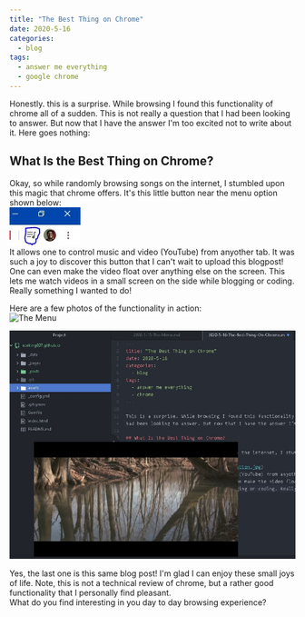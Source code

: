 ```yaml
---
title: "The Best Thing on Chrome"
date: 2020-5-16
categories:
  - blog
tags:
  - answer me everything
  - google chrome
---
```


Honestly. this is a surprise. While browsing I found this functionality of chrome all of a sudden. This is not really a question that I had been looking to answer. But now that I have the answer I'm too excited not to write about it. Here goes nothing:

## What Is the Best Thing on Chrome?

Okay, so while randomly browsing songs on the internet, I stumbled upon this magic that chrome offers. It's this little button near the menu option shown below:  
![Chrome button](/assets/images/chrome_button.JPG)  
It allows one to control music and video (YouTube) from anyother tab. It was such a joy to discover this button that I can't wait to upload this blogpost! One can even make the video float over anything else on the screen. This lets me watch videos in a small screen on the side while blogging or coding. Really something I wanted to do!

Here are a few photos of the functionality in action:  
![The Menu](/assets/images/chome_options.png)

![Video in Video](/assets/images/vdoinvdo.JPG)

Yes, the last one is this same blog post! I'm glad I can enjoy these small joys of life. Note, this is not a technical review of chrome, but a rather good functionality that I personally find pleasant.  
What do you find interesting in you day to day browsing experience?
